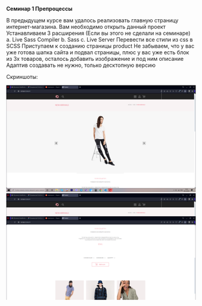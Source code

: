 **Семинар 1 Препроцессы**

В предыдущем курсе вам удалось реализовать главную страницу интернет-магазина. Вам необходимо открыть данный проект
Устанавливаем 3 расширения (Если вы этого не сделали на семинаре) a. Live Sass Compiler b. Sass c. Live Server
Перевести все стили из css в SCSS
Приступаем к созданию страницы product
Не забываем, что у вас уже готова шапка сайта и подвал страницы, плюс у вас уже есть блок из 3х товаров, осталось добавить изображение и под ним описание
Адаптив создавать не нужно, только десктопную версию

Скриншоты:

![Screen1](https://github.com/Gregorian1489/Preprocess/blob/main/Seminar1/img/Screen1.png)
![Screen2](https://github.com/Gregorian1489/Preprocess/blob/main/Seminar1/img/Screen2.png)
